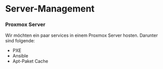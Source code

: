 # Server-Management
### Proxmox Server 
Wir möchten ein paar services in einem Proxmox Server hosten. Darunter sind folgende:

* PXE
* Ansible
* Apt-Paket Cache

